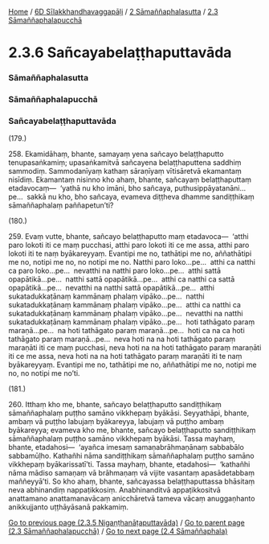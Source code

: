 
[Home](/) / [6D Sīlakkhandhavaggapāḷi](/tipitaka/6D.md) / [2 Sāmaññaphalasutta](/tipitaka/6D/2.md) / [2.3 Sāmaññaphalapucchā](/tipitaka/6D/2/2.3.md)

# 2.3.6 Sañcayabelaṭṭhaputtavāda

### Sāmaññaphalasutta

### Sāmaññaphalapucchā

### Sañcayabelaṭṭhaputtavāda

(179.)

258\. Ekamidāhaṃ, bhante, samayaṃ yena sañcayo belaṭṭhaputto tenupasaṅkamiṃ; upasaṅkamitvā sañcayena belaṭṭhaputtena saddhiṃ sammodiṃ. Sammodanīyaṃ kathaṃ sāraṇīyaṃ vītisāretvā ekamantaṃ nisīdiṃ. Ekamantaṃ nisinno kho ahaṃ, bhante, sañcayaṃ belaṭṭhaputtaṃ etadavocaṃ—  ‘yathā nu kho imāni, bho sañcaya, puthusippāyatanāni…pe…  sakkā nu kho, bho sañcaya, evameva diṭṭheva dhamme sandiṭṭhikaṃ sāmaññaphalaṃ paññapetun’ti?

(180.)

259\. Evaṃ vutte, bhante, sañcayo belaṭṭhaputto maṃ etadavoca—  ‘atthi paro lokoti iti ce maṃ pucchasi, atthi paro lokoti iti ce me assa, atthi paro lokoti iti te naṃ byākareyyaṃ. Evantipi me no, tathātipi me no, aññathātipi me no, notipi me no, no notipi me no. Natthi paro loko…pe…  atthi ca natthi ca paro loko…pe…  nevatthi na natthi paro loko…pe…  atthi sattā opapātikā…pe…  natthi sattā opapātikā…pe…  atthi ca natthi ca sattā opapātikā…pe…  nevatthi na natthi sattā opapātikā…pe…  atthi sukatadukkaṭānaṃ kammānaṃ phalaṃ vipāko…pe…  natthi sukatadukkaṭānaṃ kammānaṃ phalaṃ vipāko…pe…  atthi ca natthi ca sukatadukkaṭānaṃ kammānaṃ phalaṃ vipāko…pe…  nevatthi na natthi sukatadukkaṭānaṃ kammānaṃ phalaṃ vipāko…pe…  hoti tathāgato paraṃ maraṇā…pe…  na hoti tathāgato paraṃ maraṇā…pe…  hoti ca na ca hoti tathāgato paraṃ maraṇā…pe…  neva hoti na na hoti tathāgato paraṃ maraṇāti iti ce maṃ pucchasi, neva hoti na na hoti tathāgato paraṃ maraṇāti iti ce me assa, neva hoti na na hoti tathāgato paraṃ maraṇāti iti te naṃ byākareyyaṃ. Evantipi me no, tathātipi me no, aññathātipi me no, notipi me no, no notipi me no’ti.

(181.)

260\. Itthaṃ kho me, bhante, sañcayo belaṭṭhaputto sandiṭṭhikaṃ sāmaññaphalaṃ puṭṭho samāno vikkhepaṃ byākāsi. Seyyathāpi, bhante, ambaṃ vā puṭṭho labujaṃ byākareyya, labujaṃ vā puṭṭho ambaṃ byākareyya; evameva kho me, bhante, sañcayo belaṭṭhaputto sandiṭṭhikaṃ sāmaññaphalaṃ puṭṭho samāno vikkhepaṃ byākāsi. Tassa mayhaṃ, bhante, etadahosi—  ‘ayañca imesaṃ samaṇabrāhmaṇānaṃ sabbabālo sabbamūḷho. Kathañhi nāma sandiṭṭhikaṃ sāmaññaphalaṃ puṭṭho samāno vikkhepaṃ byākarissatī’ti. Tassa mayhaṃ, bhante, etadahosi—  ‘kathañhi nāma mādiso samaṇaṃ vā brāhmaṇaṃ vā vijite vasantaṃ apasādetabbaṃ maññeyyā’ti. So kho ahaṃ, bhante, sañcayassa belaṭṭhaputtassa bhāsitaṃ neva abhinandiṃ nappaṭikkosiṃ. Anabhinanditvā appaṭikkositvā anattamano anattamanavācaṃ anicchāretvā tameva vācaṃ anuggaṇhanto anikkujjanto uṭṭhāyāsanā pakkamiṃ.

[Go to previous page (2.3.5 Nigaṇṭhanāṭaputtavāda)](/tipitaka/6D/2/2.3/2.3.5.md) / [Go to parent page (2.3 Sāmaññaphalapucchā)](/tipitaka/6D/2/2.3.md) / [Go to next page (2.4 Sāmaññaphala)](/tipitaka/6D/2/2.4.md)



